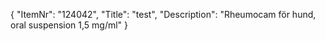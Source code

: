 {
  "ItemNr": "124042",
  "Title": "test",
  "Description": "Rheumocam för hund, oral suspension 1,5 mg/ml"
}